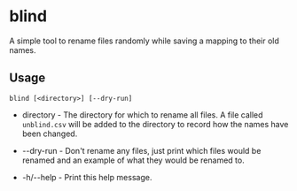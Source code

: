 blind
=====

A simple tool to rename files randomly while saving a mapping to their old 
names.

Usage
-----

  `blind [<directory>] [--dry-run]`

* directory - The directory for which to rename all files. A file called 
              `unblind.csv` will be added to the directory to record how the
              names have been changed.

* --dry-run - Don't rename any files, just print which files would be renamed 
              and an example of what they would be renamed to.

* -h/--help - Print this help message.
